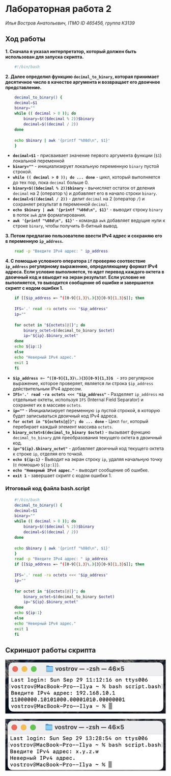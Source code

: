 # Лабораторная работа 2

*Илья Востров Анатольевич, ITMO ID 465456,  группа К3139*

## Ход работы

**1. Сначала я указал интерпретатор, который должен быть использован для запуска скрипта.**
```bash
    #!/bin/bash 
```

**2. Далее определил функцию `decimal_to_binary`, которая принимает десятичное число в качестве аргумента и возвращает его двоичное представление.**
```bash
    decimal_to_binary() {
    decimal=$1
    binary=""
    while (( decimal > 0 )); do
        binary=$(($decimal % 2))$binary
        decimal=$((decimal / 2))
    done
    
    echo $binary | awk '{printf "%08d\n", $1}'
    }

```
- **`decimal=$1`** - присваивает значение первого аргумента функции (`$1`) локальной переменной  
- **`binary=""`** - инициализирует локальную переменную `binary` пустой строкой.
- **`while (( decimal > 0 )); do ... done`** -  цикл, который выполняется до тех пор, пока `decimal` больше 0.
-  **`binary=$(($decimal % 2))$binary`** - вычисляет остаток от деления `decimal` на 2 (оператор `%`) и добавляет его в начало строки `binary`.
- **`decimal=$((decimal / 2))`** -  делит `decimal` на 2 (оператор `/`) и сохраняет результат в переменной `decimal`.
- **`echo $binary | awk '{printf "%08d\n", $1}'`** -  выводит строку `binary` в поток `awk` для форматирования. 
- **`awk '{printf "%08d\n", $1}'`** -  команда `awk` добавляет ведущие нули к строке `binary`, чтобы получить 8-битный вывод.

**3. Потом предлагаю пользователю ввести IPv4 адрес и сохраняю его в переменную `ip_address`.**
```bash
    read -p "Введите IPv4 адрес: " ip_address 
```
**4. С помощью условного оператора `if` проверяю соотвествие `ip_address` регулярному выражению, определяющему формат IPv4 адреса. Если условие выполняется, то идет перевод каждого октета в двоичный код и ввыодит на экран результат. Если условие не выполняется, то выводится сообщение об ошибке и завершается скрипт с кодом ошибки 1.** 
```bash
    if [[$ip_address =~ ^([0-9]{1,3}\.){3}[0-9]{1,3}$]]; then
    
    IFS='.' read -ra octets <<< "$ip_address"
    ip=""
    
    for octet in "${octets[@]}"; do
        binary_octet=$(decimal_to_binary $octet)
        ip="${ip}.$binary_octet"
    done
    echo ${ip:1}
    else
    echo "Неверный IPv4 адрес."
    exit 1
    fi
```
- **`$ip_address =~ ^([0-9]{1,3}\.){3}[0-9]{1,3}$ `** - это регулярное выражение, которое проверяет, является ли строка `$ip_address `действительным IPv4 адресом. 
- **`IFS='.' read -ra octets <<< "$ip_address"`** - Разделяет `ip_address` на отдельные октеты, используя `IFS` (Internal Field Separator) и сохраняет их в массиве `octets`.
- **`ip=""`** - Инициализирует переменную `ip` пустой строкой, в которую будет записываться двоичный код IPv4 адреса.
- **`for octet in "${octets[@]}"; do ... done`** - Цикл `for`, который перебирает каждый элемент массива `octets`.
- **`binary_octet=$(decimal_to_binary $octet)`** -  вызывает функцию `decimal_to_binary` для преобразования текущего октета в двоичный код.
- **`ip="${ip}.$binary_octet"`** -  добавляет двоичный код текущего октета к строке `ip`, отделяя его точкой.
-  **`echo ${ip:1}`** - Выводит на экран строку `ip`, удаляя начальную точку (с помощью `${ip:1}`). 
- **`echo "Неверный IPv4 адрес."`** -  выводит сообщение об ошибке.
- **`exit 1`** -  завершает скрипт с кодом ошибки 1. 

### Итоговый код файла bash.script
```bash
    #!/bin/bash
    decimal_to_binary() {
    decimal=$1
    binary=""
    while (( decimal > 0 )); do
        binary=$(($decimal % 2))$binary
        decimal=$((decimal / 2))
    done
    
    echo $binary | awk '{printf "%08d\n", $1}'
    }
    read -p "Введите IPv4 адрес: " ip_address
    if [[$ip_address =~ ^([0-9]{1,3}\.){3}[0-9]{1,3}$]]; then
    
    IFS='.' read -ra octets <<< "$ip_address"
    ip=""
    
    for octet in "${octets[@]}"; do
        binary_octet=$(decimal_to_binary $octet)
        ip="${ip}.$binary_octet"
    done
    echo ${ip:1}
    else
    echo "Неверный IPv4 адрес."
    exit 1
    fi
```

## Скриншот работы скрипта

![image](https://github.com/WillowRussia/ITMO-INFO-LAB2/blob/main/Assets/lab2image.png?raw=true)

![image](https://github.com/WillowRussia/ITMO-INFO-LAB2/blob/main/Assets/lab2image2.png?raw=true)
